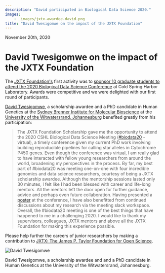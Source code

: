 ```yaml
---
description: "David participated in Biological Data Science 2020."
images:
    - _images/jxtx-awardee-david.png
title: "David Twesigomwe on the impact of the JXTX Foundation"
---
```


<GridTres>

<GridItemArticle>

<Date>November 20th, 2020</Date>

# David Twesigomwe on the impact of the JXTX Foundation

The [JXTX Foundation's][1] first activity was to [sponsor 10 graduate students to attend the 2020 Biological Data Science Conference][2] at Cold Spring Harbor Laboratory. Awards were competitive and we were delighted with our first round of participants.

[David Twesigomwe][3], a scholarship awardee and a PhD candidate in Human Genetics at the [Sydney Brenner Institute for Molecular Bioscience][4] at the [University of the Witwatersrand, Johannesburg][5] benefited greatly from his participation:

> The JXTX Foundation Scholarship gave me the opportunity to attend the 2020 CSHL Biological Data Science Meeting ([#biodata20][6] - virtual), a timely conference given my current PhD work involving building reproducible pipelines for calling star alleles in Cytochrome P450 genes. Even though the conference was virtual, I am really glad to have interacted with fellow young researchers from around the world, broadening my perspectives in the process. By far, my best part of #biodata20 was meeting one-on-one with four incredible genomics and data science researchers, courtesy of being a JXTX scholarship awardee. Although the mentorship sessions lasted only 30 minutes, I felt like I had been blessed with career and life-long mentors. All the mentors left the door open for further guidance, advice and perhaps even future collaboration. Having presented a [poster][7] at the conference, I have also benefitted from continued discussions about my research via the meeting slack workspace. Overall, the #biodata20 meeting is one of the best things that have happened to me in a challenging 2020. I would like to thank my supervisors, colleagues, JXTX mentors and above all the JXTX Foundation for making this experience possible.

Please help further the careers of junior researchers by making a contribution to [JXTX: The James P. Taylor Foundation for Open Science][1].

</GridItemArticle>

<GridItemArticle>

<Image alt="David Twesigomwe" image={props.images[0]}></Image>
<figcaption>David Twesigomwe, a scholarship awardee and and a PhD candidate in Human Genetics at the University of the Witwatersrand, Johannesburg.</figcaption>

</GridItemArticle>

</GridTres>

[1]: /about
[2]: /news/2020-10-jxtx-awardees/
[3]: https://about.me/twesidave
[4]: https://www.wits.ac.za/research/sbimb/
[5]: https://www.wits.ac.za/
[6]: https://meetings.cshl.edu/meetings.aspx?meet=data&year=20
[7]: /
